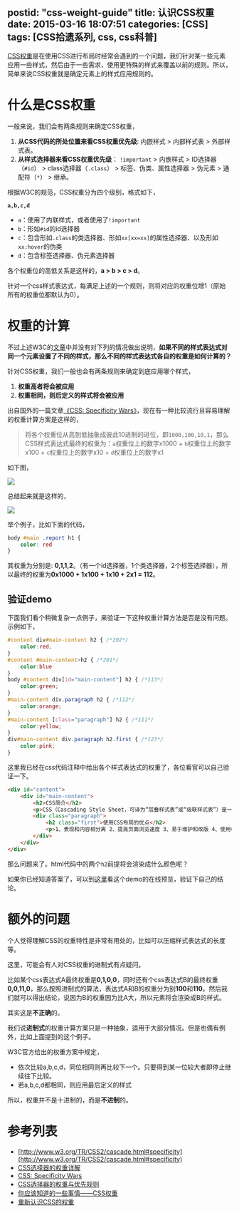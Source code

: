 postid: "css-weight-guide"
title: 认识CSS权重
date: 2015-03-16 18:07:51
categories: [CSS]
tags: [CSS拾遗系列, css, css科普]
---

[CSS权重](http://www.w3.org/TR/CSS2/cascade.html#specificity)是在使用CSS进行布局时经常会遇到的一个问题，我们针对某一些元素应用一些样式，然后由于一些需求，使用更特殊的样式来覆盖以前的规则。所以，简单来说CSS权重就是确定元素上的样式应用规则的。

# 什么是CSS权重

一般来说，我们会有两条规则来确定CSS权重，

1. **从CSS代码的所处位置来看CSS权重优先级**: 内嵌样式 > 内部样式表 > 外部样式表。
2. **从样式选择器来看CSS权重优先级**： `!important` > 内嵌样式 > ID选择器（`#id`） > class选择器（`.class`） > 标签、伪类、属性选择器 > 伪元素 > 通配符（`*`） > 继承。

根据W3C的规范，CSS权重分为四个级别，格式如下，

**`a,b,c,d`**

- `a`：使用了内联样式，或者使用了`!important`
- `b`：形如`#id`的id选择器
- `c`：包含形如`.class`的类选择器、形如`xx[xx=xx]`的属性选择器、以及形如`xx:hover`的伪类
- `d`：包含标签选择器、伪元素选择器

各个权重位的高低关系是这样的，**a > b > c > d**。

针对一个css样式表达式，每满足上述的一个规则，则将对应的权重位增1（原始所有的权重位都默认为0）。

# 权重的计算

不过上述W3C的[文章](http://www.w3.org/TR/CSS2/cascade.html#specificity)中并没有对下列的情况做出说明，**如果不同的样式表达式对同一个元素设置了不同的样式，那么不同的样式表达式各自的权重是如何计算的？**

针对CSS权重，我们一般也会有两条规则来确定到底应用哪个样式，

1. **权重高者将会被应用**
2. **权重相同，则后定义的样式将会被应用**

出自国外的一篇文章[《CSS: Specificity Wars》](http://www.stuffandnonsense.co.uk/archives/css_specificity_wars.html)，现在有一种比较流行且容易理解的权重计算方案是这样的，

> 将各个权重位从高到低抽象成彼此10进制的进位，即`1000,100,10,1`，那么CSS样式表达式最终的权重为：`a`权重位上的数字x1000 + `b`权重位上的数字x100 + `c`权重位上的数字x10 + `d`权重位上的数字x1

如下图，

![](//images0.gejiawen.com/posts/css-weight-guide/001.png)

总结起来就是这样的，

![](//images0.gejiawen.com/posts/css-weight-guide/002.png)

举个例子，比如下面的代码，

```css
body #main .report h1 {
    color: red
}
```

其权重为分别是: **0,1,1,2**。（有一个id选择器，1个类选择器，2个标签选择器），所以最终的权重为**0x1000 + 1x100 + 1x10 + 2x1 = 112**。

## 验证demo

下面我们看个稍微复杂一点例子，来验证一下这种权重计算方法是否是没有问题。示例如下，

```css
#content div#main-content h2 { /*202*/
    color:red;
}
#content #main-content>h2 { /*201*/
    color:blue
}
body #content div[id="main-content"] h2 { /*113*/
    color:green;
}
#main-content div.paragraph h2 { /*112*/
    color:orange;
}
#main-content [class="paragraph"] h2 { /*111*/
    color:yellow;
}
div#main-content div.paragraph h2.first { /*123*/
    color:pink;
}
```

这里我已经在css代码注释中给出各个样式表达式的权重了，各位看官可以自己验证一下。

```html
<div id="content">
    <div id="main-content">
        <h2>CSS简介</h2>
        <p>CSS（Cascading Style Sheet，可译为“层叠样式表”或“级联样式表”）是一组格式设置规则，用于控制Web页面的外观。</p>
        <div class="paragraph">
            <h2 class="first">使用CSS布局的优点</h2>
            <p>1、表现和内容相分离 2、提高页面浏览速度 3、易于维护和改版 4、使用CSS布局更符合现在的W3C标准.</p>
        </div>
    </div>
</div>
```

那么问题来了。html代码中的两个`h2`前提将会渲染成什么颜色呢？

如果你已经知道答案了，可以到[这里](http://runjs.cn/detail/s2szltcq)看这个demo的在线预览，验证下自己的结论。

# 额外的问题

个人觉得理解CSS的权重特性是非常有用处的，比如可以压缩样式表达式的长度等。

这里，可能会有人对CSS权重的进制式有点疑问。

比如某个css表达式A最终权重是**0,1,0,0**，同时还有个css表达式B的最终权重**0,0,11,0**，那么按照进制式的算法，表达式A和B的权重分为别**100**和**110**。然后我们就可以得出结论，说因为B的权重因为比A大，所以元素将会渲染成B的样式。

其实这是**不正确**的。

我们说**进制式**的权重计算方案只是一种抽象，适用于大部分情况。但是也偶有例外，比如上面提到的这个例子。

W3C官方给出的权重方案中规定，

- 依次比较a,b,c,d，同位相同则再比较下一个。只要得到某一位较大者即停止继续往下比较。
- 若a,b,c,d都相同，则应用最后定义的样式

所以，权重并不是十进制的，而是**不进制**的。

# 参考列表

- [http://www.w3.org/TR/CSS2/cascade.html#specificity](http://www.w3.org/TR/CSS2/cascade.html#specificity)
- [CSS选择器的权重详解](http://www.cnblogs.com/rubylouvre/archive/2010/03/17/1687786.html)
- [CSS: Specificity Wars](http://www.stuffandnonsense.co.uk/archives/css_specificity_wars.html)
- [CSS选择器的权重与优先规则](http://www.nowamagic.net/csszone/css_SeletorPriorityRules.php)
- [你应该知道的一些事情——CSS权重](http://www.w3cplus.com/css/css-specificity-things-you-should-know.html)
- [重新认识CSS的权重](http://www.cssforest.org/blog/index.php?id=185)




